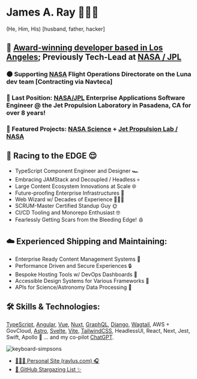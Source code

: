 # James A. Ray 👨‍💻🐐
(He, Him, His) [husband, father, hacker]

## 🚀 [Award-winning developer based in Los Angeles](https://winners.webbyawards.com/2023/websites-and-mobile-sites/general-websites-and-mobile-sites/science/249075/nasas-jet-propulsion-laboratory-website); Previously Tech-Lead at [**NASA / JPL**](https://www.jpl.nasa.gov)

### 🌑 Supporting [NASA](https://nasa.gov/) Flight Operations Directorate on the Luna dev team [Contracting via Navteca]
### 💼 Last Position: [NASA/JPL](https://jpl.nasa.gov/) Enterprise Applications Software Engineer @ the Jet Propulsion Laboratory in Pasadena, CA for over 8 years!
### 🌟 Featured Projects: [NASA Science](https://science.nasa.gov/) + [Jet Propulsion Lab / NASA](https://jpl.nasa.gov/)

## 🏁 Racing to the EDGE 😌
- TypeScript Component Engineer and Designer 🏎️
- Embracing JAMStack and Decoupled / Headless 💀
- Large Content Ecosystem Innovations at Scale 🌐
- Future-proofing Enterprise Infrastructures 🔮
- Web Wizard w/ Decades of Experience 🧙🏻‍♂️
- SCRUM-Master Certified Standup Guy 🌞
- CI/CD Tooling and Monorepo Enthusiast 🤓
- Fearlessly Getting Scars from the Bleeding Edge! 🩸

## ☁️ Experienced Shipping and Maintaining:
- Enterprise Ready Content Management Systems 🧠
- Performance Driven and Secure Experiences 🔒
- Bespoke Hosting Tools w/ DevOps Dashboards 🚨
- Accessible Design Systems for Various Frameworks 🦮
- APIs for Science/Astronomy Data Processing 📡

## 🛠️ Skills & Technologies:
[TypeScript](https://www.typescriptlang.org/), [Angular](https://angular.dev/), [Vue](https://vuejs.org/), [Nuxt](https://nuxt.com/), [GraphQL](https://graphql.org/), [Django](https://www.djangoproject.com/), [Wagtail](https://wagtail.org/), AWS + GovCloud, [Astro](https://astro.build/), [Svelte](https://svelte.dev/), [Vite](https://vitejs.dev/), [TailwindCSS](https://tailwindcss.com/), HeadlessUI, React, Next, Jest, Swift, Apollo 🤖 ... and my co-pilot [ChatGPT](https://openai.com/chatgpt/).

![keyboard-simpsons](https://user-images.githubusercontent.com/1471894/180178352-1720e97a-1f98-401c-947e-d9dab25ef4f3.gif)

- [👨🏻‍🎤 Personal Site (raylus.com) 🎧](https://www.raylus.com)
- [🌠 GitHub Stargazing List ✨](https://github.com/jamesray?tab=stars)
